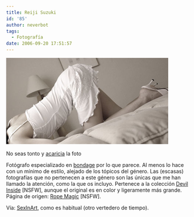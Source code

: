 ```yaml
---
title: Reiji Suzuki
id: '85'
author: neverbot
tags:
  - Fotografía
date: 2006-09-20 17:51:57
---
```


[![Rope Magic.jpg](./reiji-suzuki/Rope%20Magic.jpg "Reiji Suzuki")](./reiji-suzuki/Rope%20Magic.jpg "Reiji Suzuki")

No seas tonto y [acaricia](./Rope%20Magic.jpg) la foto

Fotógrafo especializado en [bondage](http://es.wikipedia.org/wiki/Bondage) por lo que parece. Al menos lo hace con un mínimo de estilo, alejado de los tópicos del género. Las (escasas) fotografías que no pertenecen a este género son las únicas que me han llamado la atención, como la que os incluyo. Pertenece a la colección [Devil Inside](http://ropemagic.g-serve.net/pictures/devil_in/pic.html) \[NSFW\], aunque el original es en color y ligeramente más grande. Página de origen: [Rope Magic](http://ropemagic.g-serve.net/) \[NSFW\].

Vía: [SexInArt](http://www.sexinart.net/2006/09/19/reiji-suzuki/), como es habitual (otro vertedero de tiempo).